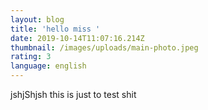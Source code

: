 ```yaml
---
layout: blog
title: 'hello miss '
date: 2019-10-14T11:07:16.214Z
thumbnail: /images/uploads/main-photo.jpeg
rating: 3
language: english
---
```

jshjShjsh this is just to test shit
